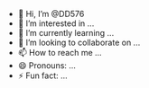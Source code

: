 - 👋 Hi, I’m @DD576
- 👀 I’m interested in ...
- 🌱 I’m currently learning ...
- 💞️ I’m looking to collaborate on ...
- 📫 How to reach me ...
- 😄 Pronouns: ...
- ⚡ Fun fact: ...

<!---
DD576/DD576 is a ✨ special ✨ repository because its `README.md` (this file) appears on your GitHub profile.
You can click the Preview link to take a look at your changes.
--->
